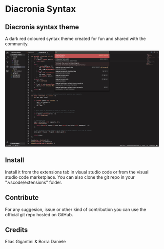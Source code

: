 # Diacronia Syntax
## Diacronia syntax theme
A dark red coloured syntax theme created for fun and shared with the community.

![Screen](https://raw.githubusercontent.com/weelsiix/Diacronia-Syntax/master/Screenshots/Schermata%202017-12-25%20alle%2001.57.30.png)
## Install
Install it from the extensions tab in visual studio code or from the visual studio code marketplace. You can also clone the git repo in your ".vscode/extensions" folder.
## Contribute
For any suggesion, issue or other kind of contribution you can use the official git repo hosted on GitHub.
## Credits
Elias Gigantini & Borra Daniele